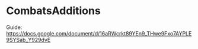 # CombatsAdditions
Guide:
https://docs.google.com/document/d/16aRWcrkt89YEn9_THwe9Fxo7AYPLE9SYSab_Y929dvE

